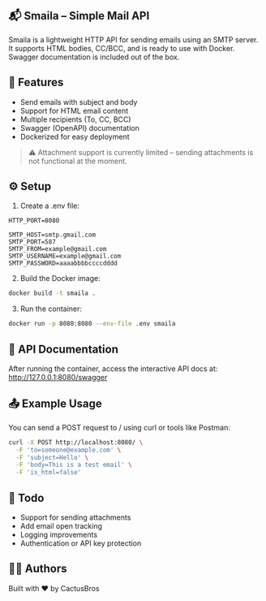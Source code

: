## 📬 Smaila – Simple Mail API

Smaila is a lightweight HTTP API for sending emails using an SMTP server. It supports HTML bodies, CC/BCC, and is ready to use with Docker. Swagger documentation is included out of the box.

## 🚀 Features

- Send emails with subject and body
- Support for HTML email content
- Multiple recipients (To, CC, BCC)
- Swagger (OpenAPI) documentation
- Dockerized for easy deployment

> ⚠️ Attachment support is currently limited – sending attachments is not functional at the moment.

## ⚙️ Setup

1. Create a .env file:

```env
HTTP_PORT=8080

SMTP_HOST=smtp.gmail.com
SMTP_PORT=587
SMTP_FROM=example@gmail.com
SMTP_USERNAME=example@gmail.com
SMTP_PASSWORD=aaaabbbbccccdddd
```

2.  Build the Docker image:

```bash
docker build -t smaila .
```

3. Run the container:

```bash
docker run -p 8080:8080 --env-file .env smaila
```

## 📘 API Documentation

After running the container, access the interactive API docs at:
http://127.0.0.1:8080/swagger

## 📤 Example Usage

You can send a POST request to / using curl or tools like Postman:

```bash
curl -X POST http://localhost:8080/ \
  -F 'to=someone@example.com' \
  -F 'subject=Hello' \
  -F 'body=This is a test email' \
  -F 'is_html=false'
```

## 📝 Todo

- Support for sending attachments
- Add email open tracking
- Logging improvements
- Authentication or API key protection

## 🧑‍💻 Authors

Built with ❤️ by CactusBros
